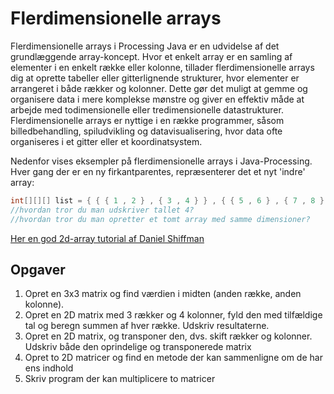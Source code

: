 # Flerdimensionelle arrays

Flerdimensionelle arrays i Processing Java er en udvidelse af det grundlæggende array-koncept. Hvor et enkelt array er en samling af elementer i en enkelt række eller kolonne, tillader flerdimensionelle arrays dig at oprette tabeller eller gitterlignende strukturer, hvor elementer er arrangeret i både rækker og kolonner. Dette gør det muligt at gemme og organisere data i mere komplekse mønstre og giver en effektiv måde at arbejde med todimensionelle eller tredimensionelle datastrukturer. Flerdimensionelle arrays er nyttige i en række programmer, såsom billedbehandling, spiludvikling og datavisualisering, hvor data ofte organiseres i et gitter eller et koordinatsystem.

Nedenfor vises eksempler på flerdimensionelle arrays i Java-Processing. Hver gang der er en ny firkantparentes, repræsenterer det et nyt 'indre' array:

```java
int[][][] list = { { { 1 , 2 } , { 3 , 4 } } , { { 5 , 6 } , { 7 , 8 } } };
//hvordan tror du man udskriver tallet 4?
//hvordan tror du man opretter et tomt array med samme dimensioner?

```

[Her en god 2d-array tutorial af Daniel Shiffman](https://processing.org/tutorials/2darray)

## Opgaver

1. Opret en 3x3 matrix og find værdien i midten (anden række, anden kolonne).
2. Opret en 2D matrix med 3 rækker og 4 kolonner, fyld den med tilfældige tal og beregn summen af hver række. Udskriv resultaterne.
3. Opret en 2D matrix, og transponer den, dvs. skift rækker og kolonner. Udskriv både den oprindelige og transponerede matrix
4. Opret to 2D matricer og find en metode der kan sammenligne om de har ens indhold
5. Skriv program der kan multiplicere to matricer
